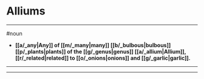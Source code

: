 # Alliums
---
#noun
- **[[a/_any|Any]] of [[m/_many|many]] [[b/_bulbous|bulbous]] [[p/_plants|plants]] of the [[g/_genus|genus]] [[a/_allium|Allium]], [[r/_related|related]] to [[o/_onions|onions]] and [[g/_garlic|garlic]].**
---
---
